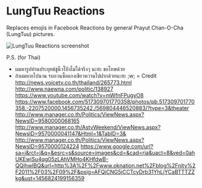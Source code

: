 # LungTuu Reactions
Replaces emojis in Facebook Reactions by general Prayut Chan-O-Cha (LungTuu) pictures.

![LungTuu Reactions screenshot](https://i.imgur.com/LvM51q2.png)

P.S. (for Thai)
- ผมหารูปท่านประยุทธ์ชูนิ้วโป้งไม่ได้จริงๆ นะฮะ ขอโทษด้วย
- ถ้าผมหายไปนาน รบกวนซื้อแกงเขียวหวานไปฝากด้วยนะฮะ ;w;
= Credit
http://news.voicetv.co.th/thailand/265773.html
http://www.naewna.com/politic/138927
https://www.youtube.com/watch?v=mWfnFPugyO8
https://www.facebook.com/517309701770358/photos/pb.517309701770358.-2207520000.1456735242./569804446520883/?type=3&theater
http://www.manager.co.th/Politics/ViewNews.aspx?NewsID=9580000068165
http://www.manager.co.th/AstvWeekend/ViewNews.aspx?NewsID=9570000041147&Html=1&TabID=3&
http://www.manager.co.th/Politics/ViewNews.aspx?NewsID=9570000124224
https://www.google.com/url?sa=i&rct=j&q=&esrc=s&source=images&cd=&cad=rja&uact=8&ved=0ahUKEwjSu4qg05zLAhVMHo4KHfdwB-QQjhwIBQ&url=http%3A%2F%2Fwww.oknation.net%2Fblog%2Fnity%2F2011%2F03%2F09%2F&psig=AFQjCNG5jCCTcyDrb31YhLjYCaBTTTZZkg&ust=1456824199156359
